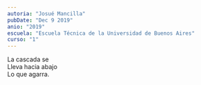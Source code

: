 ```yaml
---
autoria: "Josué Mancilla"
pubDate: "Dec 9 2019"
anio: "2019"
escuela: "Escuela Técnica de la Universidad de Buenos Aires"
curso: "1"
---
```


La cascada se\
Lleva hacia abajo\
Lo que agarra.
